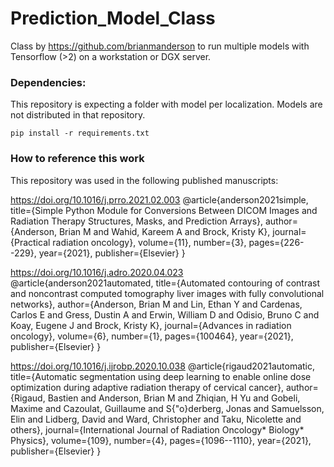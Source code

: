 # Prediction_Model_Class
Class by https://github.com/brianmanderson to run multiple models with Tensorflow (>2) on a workstation or DGX server. 

### Dependencies:
This repository is expecting a folder with model per localization. Models are not distributed in that repository.
```
pip install -r requirements.txt
```

### How to reference this work
This repository was used in the following published manuscripts:

https://doi.org/10.1016/j.prro.2021.02.003
@article{anderson2021simple,
  title={Simple Python Module for Conversions Between DICOM Images and Radiation Therapy Structures, Masks, and Prediction Arrays},
  author={Anderson, Brian M and Wahid, Kareem A and Brock, Kristy K},
  journal={Practical radiation oncology},
  volume={11},
  number={3},
  pages={226--229},
  year={2021},
  publisher={Elsevier}
}

https://doi.org/10.1016/j.adro.2020.04.023
@article{anderson2021automated,
  title={Automated contouring of contrast and noncontrast computed tomography liver images with fully convolutional networks},
  author={Anderson, Brian M and Lin, Ethan Y and Cardenas, Carlos E and Gress, Dustin A and Erwin, William D and Odisio, Bruno C and Koay, Eugene J and Brock, Kristy K},
  journal={Advances in radiation oncology},
  volume={6},
  number={1},
  pages={100464},
  year={2021},
  publisher={Elsevier}
}

https://doi.org/10.1016/j.ijrobp.2020.10.038
@article{rigaud2021automatic,
  title={Automatic segmentation using deep learning to enable online dose optimization during adaptive radiation therapy of cervical cancer},
  author={Rigaud, Bastien and Anderson, Brian M and Zhiqian, H Yu and Gobeli, Maxime and Cazoulat, Guillaume and S{\"o}derberg, Jonas and Samuelsson, Elin and Lidberg, David and Ward, Christopher and Taku, Nicolette and others},
  journal={International Journal of Radiation Oncology* Biology* Physics},
  volume={109},
  number={4},
  pages={1096--1110},
  year={2021},
  publisher={Elsevier}
}
